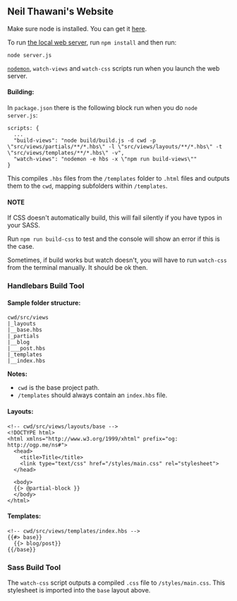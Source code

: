## Neil Thawani's Website

Make sure node is installed. You can get it [here](https://nodejs.org/en/download/).

To run [the local web server](https://github.com/tapio/live-server), run `npm install` and then run:

```
node server.js
```

[`nodemon`](https://github.com/remy/nodemon), `watch-views` and `watch-css` scripts run when you launch the web server.

#### Building:

In `package.json` there is the following block run when you do `node server.js`:

```
scripts: {
  ...
  "build-views": "node build/build.js -d cwd -p \"src/views/partials/**/*.hbs\" -l \"src/views/layouts/**/*.hbs\" -t \"src/views/templates/**/*.hbs\" -v",
  "watch-views": "nodemon -e hbs -x \"npm run build-views\""
}
```

This compiles `.hbs` files from the `/templates` folder to `.html` files and outputs them to the `cwd`, mapping subfolders within `/templates`.

#### NOTE

If CSS doesn't automatically build, this will fail silently if you have typos in your SASS.

Run `npm run build-css` to test and the console will show an error if this is the case.

Sometimes, if build works but watch doesn't, you will have to run `watch-css` from the terminal manually. It should be ok then.


### Handlebars Build Tool

#### Sample folder structure:

```
cwd/src/views
|_layouts
|__base.hbs
|_partials
|__blog
|___post.hbs
|_templates
|__index.hbs
```

**Notes:**

- `cwd` is the base project path.
- `/templates` should always contain an `index.hbs` file.

#### Layouts:

```
<!-- cwd/src/views/layouts/base -->
<!DOCTYPE html>
<html xmlns="http://www.w3.org/1999/xhtml" prefix="og: http://ogp.me/ns#">
  <head>
    <title>Title</title>
    <link type="text/css" href="/styles/main.css" rel="stylesheet">
  </head>

  <body>
  {{> @partial-block }}
  </body>
</html>
```

#### Templates:

```
<!-- cwd/src/views/templates/index.hbs -->
{{#> base}}
  {{> blog/post}}
{{/base}}
```

### Sass Build Tool

The `watch-css` script outputs a compiled `.css` file to `/styles/main.css`. This stylesheet is imported into the `base` layout above.
